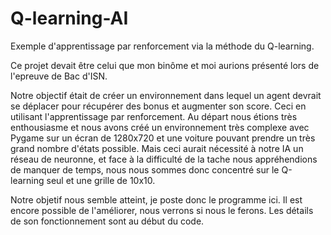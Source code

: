 # Q-learning-AI
Exemple d'apprentissage par renforcement via la méthode du Q-learning.

Ce projet devait être celui que mon binôme et moi aurions présenté lors de l'epreuve de Bac d'ISN. 

Notre objectif était de créer un environnement dans lequel un agent devrait se déplacer pour récupérer des bonus et augmenter son score.
Ceci en utilisant l'apprentissage par renforcement.
Au départ nous étions très enthousiasme et nous avons créé un environnement très complexe avec Pygame sur un écran de 1280x720 et une voiture pouvant prendre un très grand nombre d'états possible.
Mais ceci aurait nécessité à notre IA un réseau de neuronne, et face à la difficulté de la tache nous appréhendions de manquer de temps, nous nous sommes donc concentré sur le Q-learning seul et une grille de 10x10.

Notre objetif nous semble atteint, je poste donc le programme ici. Il est encore possible de l'améliorer, nous verrons si nous le ferons.
Les détails de son fonctionnement sont au début du code.
